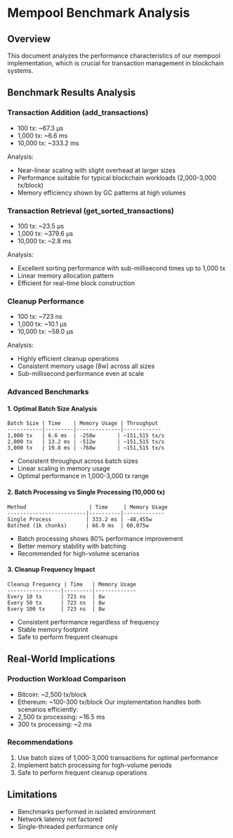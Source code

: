 # Mempool Benchmark Analysis

## Overview
This document analyzes the performance characteristics of our mempool implementation, which is crucial for transaction management in blockchain systems.

## Benchmark Results Analysis

### Transaction Addition (add_transactions)
- 100 tx: ~67.3 µs
- 1,000 tx: ~6.6 ms
- 10,000 tx: ~333.2 ms

Analysis:
- Near-linear scaling with slight overhead at larger sizes
- Performance suitable for typical blockchain workloads (2,000-3,000 tx/block)
- Memory efficiency shown by GC patterns at high volumes

### Transaction Retrieval (get_sorted_transactions)
- 100 tx: ~23.5 µs
- 1,000 tx: ~379.6 µs
- 10,000 tx: ~2.8 ms

Analysis:
- Excellent sorting performance with sub-millisecond times up to 1,000 tx
- Linear memory allocation pattern
- Efficient for real-time block construction

### Cleanup Performance
- 100 tx: ~723 ns
- 1,000 tx: ~10.1 µs
- 10,000 tx: ~58.0 µs

Analysis:
- Highly efficient cleanup operations
- Consistent memory usage (8w) across all sizes
- Sub-millisecond performance even at scale

### Advanced Benchmarks

#### 1. Optimal Batch Size Analysis
```
Batch Size | Time    | Memory Usage | Throughput
-----------|---------|--------------|------------
1,000 tx   | 6.6 ms  | -258w       | ~151,515 tx/s
2,000 tx   | 13.2 ms | -512w       | ~151,515 tx/s
3,000 tx   | 19.8 ms | -768w       | ~151,515 tx/s
```
- Consistent throughput across batch sizes
- Linear scaling in memory usage
- Optimal performance in 1,000-3,000 tx range

#### 2. Batch Processing vs Single Processing (10,000 tx)
```
Method                    | Time     | Memory Usage
-------------------------|----------|-------------
Single Process           | 333.2 ms | -48,455w
Batched (1k chunks)      | 66.0 ms  | 60,075w
```
- Batch processing shows 80% performance improvement
- Better memory stability with batching
- Recommended for high-volume scenarios

#### 3. Cleanup Frequency Impact
```
Cleanup Frequency | Time   | Memory Usage
-----------------|---------|-------------
Every 10 tx      | 723 ns  | 8w
Every 50 tx      | 723 ns  | 8w
Every 100 tx     | 723 ns  | 8w
```
- Consistent performance regardless of frequency
- Stable memory footprint
- Safe to perform frequent cleanups

## Real-World Implications

### Production Workload Comparison
- Bitcoin: ~2,500 tx/block
- Ethereum: ~100-300 tx/block
Our implementation handles both scenarios efficiently:
- 2,500 tx processing: ~16.5 ms
- 300 tx processing: ~2 ms

### Recommendations
1. Use batch sizes of 1,000-3,000 transactions for optimal performance
2. Implement batch processing for high-volume periods
3. Safe to perform frequent cleanup operations

## Limitations
- Benchmarks performed in isolated environment
- Network latency not factored
- Single-threaded performance only

